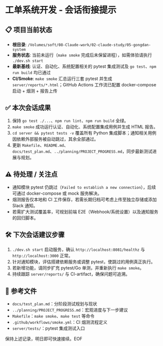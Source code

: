 # 工单系统开发 - 会话衔接提示

## 📋 项目当前状态
- **根目录**: `/Volumes/soft/08-Claude-work/02-claude-study/05-gongdan-system`
- **服务状态**: 当前未运行（`make smoke` 完成后未保留进程），如需体验请执行 `./dev.sh start`
- **最新基线**: 认证、自动化、系统配置相关的 pytest 集成测试及 `go test`、`npm run build` 均已通过
- **CI/Smoke**: `make smoke` 汇总运行三套 pytest 并生成 `server/reports/*.html`；GitHub Actions 工作流已配置 docker-compose 启动 + 烟测 + 报告上传

## ✅ 本次会话成果
1. 保持 `go test ./...`、`npm run lint`、`npm run build` 全绿。
2. `make smoke` 成功运行认证、自动化、系统配置集成用例并生成 HTML 报告。
3. `cd server && pytest tests -v` 覆盖所有 Python 集成脚本；通知相关用例因依赖外部服务被自动跳过，其余全部通过。
4. 更新 `Makefile`、`README.md`、`docs/test_plan.md`、`../planning/PROJECT_PROGRESS.md`，同步最新测试进展与规划。

## ⚠️ 待处理 / 关注点
- 通知模块 pytest 仍跳过（`Failed to establish a new connection`），后续可通过 docker-compose 或 mock 服务解决。
- 烟测报告仅本地和 CI 工件保存，若需长期归档可考虑上传至独立存储或添加 Slack 通知。
- 若需扩大测试覆盖率，可规划前端 E2E（Webhook/系统设置）以及通知服务的回归脚本。

## 🛠️ 下次会话建议步骤
1. `./dev.sh start` 启动服务，确认 `http://localhost:8081/healthz` 与 `http://localhost:3000` 正常。
2. 针对通知模块，评估搭建依赖服务或调整 pytest，使跳过的用例真正执行。
3. 若新增功能，请同步扩充 pytest/Go 单测，并重新执行 `make smoke`。
4. 持续跟踪 `server/reports/` 与 CI-artifact，确保问题可追溯。

## 🔑 参考文件
- `docs/test_plan.md`：分阶段测试规划与现状
- `../planning/PROJECT_PROGRESS.md`：宏观进度与下一步建议
- `Makefile`：`make smoke`、`make test` 等命令
- `.github/workflows/smoke.yml`：CI 烟测流程定义
- `server/tests/`：pytest 集成测试入口

保持上述记录，明日即可快速接续。EOF
